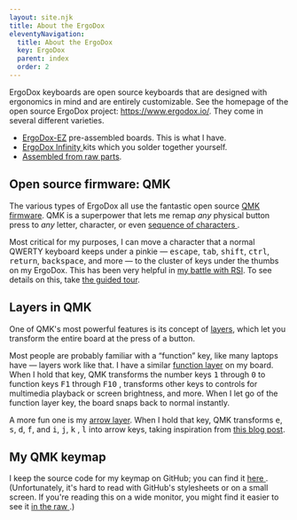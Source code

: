 ```yaml
---
layout: site.njk
title: About the ErgoDox
eleventyNavigation:
  title: About the ErgoDox
  key: ErgoDox
  parent: index
  order: 2
---
```


<p>
  ErgoDox keyboards are open source keyboards that are designed with
  ergonomics in mind and are entirely customizable. See the homepage of the
  open source ErgoDox project:
  <a href="https://www.ergodox.io/">https://www.ergodox.io/</a>. They come
  in several different varieties.
</p>
<ul>
  <li>
    <a href="https://ergodox-ez.com/">ErgoDox-EZ</a> pre-assembled boards.
    This is what I have.
  </li>
  <li>
    <a href="https://input.club/devices/infinity-ergodox/">
      ErgoDox Infinity
    </a>
    kits which you solder together yourself.
  </li>
  <li>
    <a href="https://www.ergodox.io/#parts">Assembled from raw parts</a>.
  </li>
</ul>

<h2 id="qmk">Open source firmware: QMK</h2>
<p>
  The various types of ErgoDox all use the fantastic open source
  <a href="https://qmk.fm/">QMK firmware</a>. QMK is a superpower that lets
  me remap <em>any</em> physical button press to <em>any</em> letter,
  character, or even
  <a
    href="https://me.micahrl.com/blog/hack-save-qmk-firmware-source-to-keyboard/"
  >
    sequence of characters
  </a>
  .
</p>
<p>
  Most critical for my purposes, I can move a character that a normal QWERTY
  keyboard keeps under a pinkie &mdash; <kbd>escape</kbd>, <kbd>tab</kbd>,
  <kbd>shift</kbd>, <kbd>ctrl</kbd>, <kbd>return</kbd>,
  <kbd>backspace</kbd>, and more &mdash; to the cluster of keys under the
  thumbs on my ErgoDox. This has been very helpful in
  <a href="/story">my battle with RSI</a>. To see details on this, take
  <a href="/?guide=mrlGuide">the guided tour</a>.
</p>

<h2 id="qmk-layers">Layers in QMK</h2>
<p>
  One of QMK&apos;s most powerful features is its concept of
  <a href="https://docs.qmk.fm/#/feature_layers">layers</a>, which let you
  transform the entire board at the press of a button.
</p>
<p>
  Most people are probably familiar with a &ldquo;function&rdquo; key, like
  many laptops have &mdash; layers work like that. I have a similar
  <a href="/KeymapKit/demos/ergodox/?keyId=l-f-2-9">function layer</a> on my board. When I hold that
  key, QMK transforms the number keys <kbd>1</kbd> through <kbd>0</kbd> to
  function keys <kbd>F1</kbd> through <kbd>F10</kbd> , transforms other keys
  to controls for multimedia playback or screen brightness, and more. When I
  let go of the function layer key, the board snaps back to normal
  instantly.
</p>
<p>
  A more fun one is my <a href="/KeymapKit/demos/ergodox/?keyId=l-f-8-9">arrow layer</a>. When I
  hold that key, QMK transforms <kbd>e</kbd>, <kbd>s</kbd>, <kbd>d</kbd>,
  <kbd>f</kbd>, and <kbd>i</kbd>, <kbd>j</kbd>, <kbd>k</kbd> ,
  <kbd>l</kbd> into arrow keys, taking inspiration from
  <a href="https://tonsky.me/blog/cursor-keys/">this blog post</a>.
</p>

<h2 id="my-keymap">My QMK keymap</h2>
<p>
  I keep the source code for my keymap on GitHub; you can find it
  <a
    href="https://github.com/mrled/qmk_firmware/blob/master/keyboards/ergodox_ez/keymaps/mrled/keymap.c"
  >
    here
  </a>
  . (Unfortunately, it&apos;s hard to read with GitHub&apos;s stylesheets or
  on a small screen. If you&apos;re reading this on a wide monitor, you
  might find it easier to see it
  <a
    href="https://raw.githubusercontent.com/mrled/qmk_firmware/master/keyboards/ergodox_ez/keymaps/mrled/keymap.c"
  >
    in the raw
  </a>
  .)
</p>
